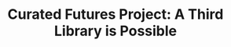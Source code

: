 ---
clir_id: pub179
layout: publication
title: "Curated Futures Project: A Third Library is Possible"
isbn: 
eric: 
doi: 
subjects: 
authors: 
    - Day, Faithe
    - Smith, Synatra
    - Eyre, Jodi Reeves 
    - MacLachlan, John 
    - Williford, Christa
pub_date: 2022-02-01
html_only: true
description: "The [Curated Futures Project](https://futures.clir.org/) is a guide for professionals in galleries, libraries, archives, and museums to navigate beyond discussions of decolonizing collecting institutions to begin taking practical steps to enact change.


Organized and edited by CLIR [Postdoctoral Fellows](https://postdoc.clir.org/) and alumni Faithe Day, Synatra Smith, Jodi Reeves Eyre, John MacLachlan, and Christa Williford, the project is the first in a series of collaborations that respond to the theme, “A Third Library is Possible.” The theme draws from the possibilities of the “third university,” a notion developed by la paperson in the book, *[A Third University is Possible](https://www.upress.umn.edu/book-division/books/a-third-university-is-possible)*.


Contributors to five collaborative projects use a variety of mediums, including podcasts, gaming, and mapping visualizations, to speculate about aligning academic libraries with social impact. The projects include:


* [Geographies of Engaged Digital Scholarship: Remaking Space and Place in the Academic Library](https://futures.clir.org/space-and-place/), by Rachel Starry, Marta Brunner, Matthew Sisk, and Sean Tennant

* [FLAME—Future Libraries, Archives, and Museums in Excavation—a Podcast Series](https://futures.clir.org/flame/), by Jennifer Grayburn, Petrouchka Moïse, Ece Turnator, and Laura Wilson

* [Game-Based Design for Inclusive and Accessible Digital Exhibits](https://futures.clir.org/game-based-design/), by Rebecca Y. Bayeck, Smiti Nathan, and Alex Wermer-Colan

* [Visualizing Scholarship as Social Change](https://futures.clir.org/scholarship-for-social-change/), by Justin Schell

* [The Third Library and the Commons](https://futures.clir.org/the-third-library-the-commons/), by Annie Johnson, Carrie Johnston, and Aditya Ranganath


The Curated Futures Project is the third installment of the CLIR Collaborative Writing Project; previous publications were [The Process of Discovery](https://doi.org/10.5281/zenodo.7805460) and [A Splendid Torch](https://doi.org/10.5281/zenodo.7805875). Unlike the earlier works, the current project’s authors began their work knowing that in-person engagement would be impossible."
files:
---